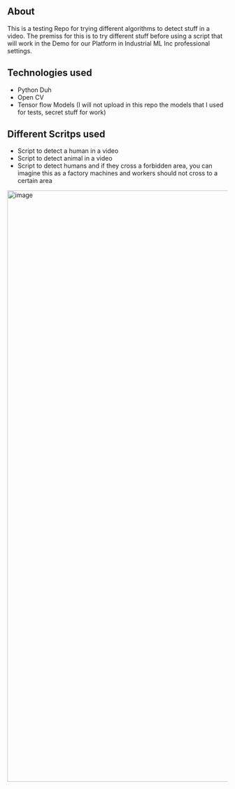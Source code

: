## About 
This is a testing Repo for trying different algorithms to detect stuff in a video. 
The premiss for this is to try different stuff before using a script that will work in the Demo for our Platform in Industrial ML Inc professional settings.

## Technologies used 
- Python Duh 
- Open CV
- Tensor flow Models (I will not upload in this repo the models that I used for tests, secret stuff for work)

## Different Scritps used 
- Script to detect a human in a video 
- Script to detect animal in a video
- Script to detect humans and if they cross a forbidden area, you can imagine this as a factory machines and workers should not cross to a certain area 


<img width="1349" alt="image" src="https://github.com/AmineFrioua/detect_stuff/assets/33686909/61fa0f7c-b615-4fed-8261-dd0963c4d7d2">
